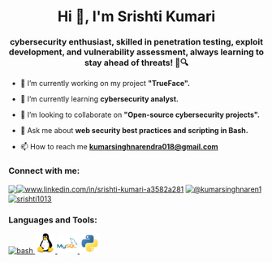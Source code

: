 <h1 align="center">Hi 👋, I'm Srishti Kumari</h1>
<h3 align="center">cybersecurity enthusiast, skilled in penetration testing, exploit development, and vulnerability assessment, always learning to stay ahead of threats! 🚀🔍</h3>

- 🔭 I’m currently working on my project **"TrueFace".**

- 🌱 I’m currently learning **cybersecurity analyst.**

- 👯 I’m looking to collaborate on **"Open-source cybersecurity projects".**

- 💬 Ask me about **web security best practices and scripting in Bash.**

- 📫 How to reach me **kumarsinghnarendra018@gmail.com**

<h3 align="left">Connect with me:</h3>
<p align="left">
<a href="https://twitter.com/@sri64965" target="blank"><img align="center" src="https://raw.githubusercontent.com/rahuldkjain/github-profile-readme-generator/master/src/images/icons/Social/twitter.svg" 
<a href="https://linkedin.com/in/www.linkedin.com/in/srishti-kumari-a3582a281" target="blank"><img align="center" src="https://raw.githubusercontent.com/rahuldkjain/github-profile-readme-generator/master/src/images/icons/Social/linked-in-alt.svg" alt="www.linkedin.com/in/srishti-kumari-a3582a281" height="30" width="40" /></a>
<a href="https://www.hackerrank.com/@kumarsinghnaren1" target="blank"><img align="center" src="https://raw.githubusercontent.com/rahuldkjain/github-profile-readme-generator/master/src/images/icons/Social/hackerrank.svg" alt="@kumarsinghnaren1" height="30" width="40" /></a>
<a href="https://www.leetcode.com/srishti1013" target="blank"><img align="center" src="https://raw.githubusercontent.com/rahuldkjain/github-profile-readme-generator/master/src/images/icons/Social/leet-code.svg" alt="srishti1013" height="30" width="40" /></a>
</p>

<h3 align="left">Languages and Tools:</h3>
<p align="left"> <a href="https://www.gnu.org/software/bash/" target="_blank" rel="noreferrer"> <img src="https://www.vectorlogo.zone/logos/gnu_bash/gnu_bash-icon.svg" alt="bash" width="40" height="40"/>   </a> <a href="https://www.linux.org/" target="_blank" rel="noreferrer"> <img src="https://raw.githubusercontent.com/devicons/devicon/master/icons/linux/linux-original.svg" alt="linux" width="40" height="40"/> </a> <a href="https://www.mysql.com/" target="_blank" rel="noreferrer"> <img src="https://raw.githubusercontent.com/devicons/devicon/master/icons/mysql/mysql-original-wordmark.svg" alt="mysql" width="40" height="40"/> </a> <a href="https://www.python.org" target="_blank" rel="noreferrer"> <img src="https://raw.githubusercontent.com/devicons/devicon/master/icons/python/python-original.svg" alt="python" width="40" height="40"/> </a> </p>
